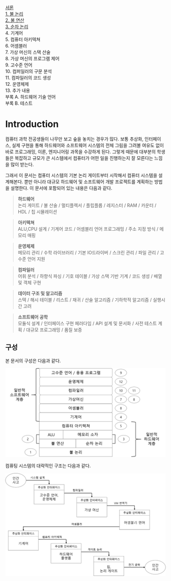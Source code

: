 [서론](#introduction)         
[1. 불 논리](https://github.com/junsu9637/Study/blob/main/Computing%20System/The%20Elements%20Computing%20Systems/Contents/Boolean%20Logic.md#multi-bit-version-of-the-basic-gate)     
[2. 불 연산](https://github.com/junsu9637/Study/blob/main/Computing%20System/The%20Elements%20Computing%20Systems/Contents/Boolean%20operations.md)           
[3. 순차 논리](https://github.com/junsu9637/Study/blob/main/Computing%20System/The%20Elements%20Computing%20Systems/Contents/Sequential%20Logic.md)            
4. 기계어               
5. 컴퓨터 아키텍쳐            
6. 어셈블러              
7. 가상 머신의 스택 산술            
8. 가상 머신의 프로그램 제어             
9. 고수준 언어               
10. 컴퍼일러의 구문 분석             
11. 컴파일러의 코드 생성             
12. 운영체제             
13. 추가 내용             
부록 A. 하드웨어 기술 언어              
부록 B. 테스트            

# Introduction

컴퓨터 과학 전공생들이 나무만 보고 숲을 놓치는 경우가 많다. 보통 추상화, 인터페이스, 실제 구현을 통해 하드웨어와 소프트웨어 시스템의 전체 그림을 그려볼 여유도 없이 바로 프로그래밍, 이론, 엔지니어링 과목을 수강하게 된다. 그렇게 때문에 대부분의 학생들은 복잡하고 규모가 큰 시스템에서 컴퓨터가 어떤 일을 진행하는지 잘 모른다는 느낌을 많이 받는다.

그래서 이 문서는 컴퓨터 시스템의 기본 논리 게이트부터 시작해서 컴퓨터 시스템을 설계해본다. 뿐만 아니라 대규모 하드웨어 및 소프트웨어 개발 프로젝트를 계획하는 방법을 설명한다. 이 문서에 포함되어 있는 내용은 다음과 같다. 

> **하드웨어**      
  논리 게이트 / 불 산술 / 멀티플렉서 / 플립플롭 / 레지스터 / RAM / 카운터 / HDL / 칩 시뮬레이션
  
> **아키텍쳐**      
  ALU,CPU 설계 / 기계어 코드 / 어셈블리 언어 프로그래밍 / 주소 지정 방식 / 메모리 매핑
  
> **운영체제**      
  메모리 관리 / 수학 라이브러리 / 기본 IO드라이버 / 스크린 관리 / 파일 관리 / 고수준 언어 지원
  
> **컴파일러**       
  어휘 분석 / 하향식 파싱 / 기호 테이블 / 가상 스택 기반 기계 / 코드 생성 / 배열 및 객체 구현
  
> **데이터 구조 및 알고리즘**        
  스텍 / 해시 테이블 / 리스트 / 재귀 / 산술 알고리즘 / 기하학적 알고리즘 / 실행시간 고려
  
> **소프트웨어 공학**         
  모듈식 설계 / 인터페이스 구현 페러다임 / API 설계 및 문서화 / 사전 테스트 계획 / 대규모 프로그래밍 / 품질 보증
  
## 구성

본 문서의 구성은 다음과 같다. 

![0.1](https://github.com/junsu9637/Study/blob/main/Computing%20System/The%20Elements%20Computing%20Systems/Image/0-1.png?raw=true)

컴퓨팅 시스템의 대략적인 구조는 다음과 같다.

![0.2](https://github.com/junsu9637/Study/blob/main/Computing%20System/The%20Elements%20Computing%20Systems/Image/0-2.png?raw=true)





  

